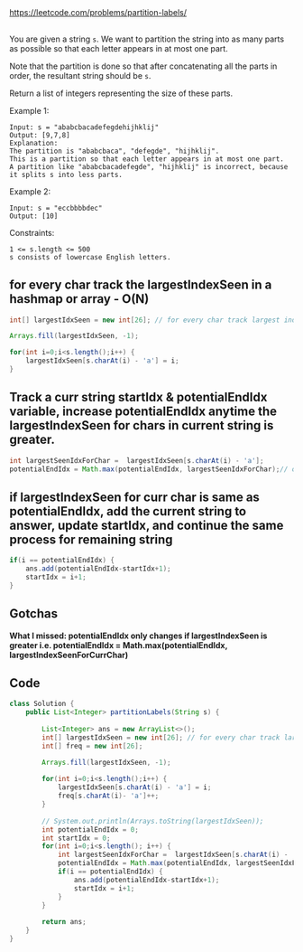

##

https://leetcode.com/problems/partition-labels/

##

You are given a string `s`. We want to partition the string into as many parts as possible so that each letter appears in at most one part.

Note that the partition is done so that after concatenating all the parts in order, the resultant string should be `s`.

Return a list of integers representing the size of these parts.


Example 1:
```
Input: s = "ababcbacadefegdehijhklij"
Output: [9,7,8]
Explanation:
The partition is "ababcbaca", "defegde", "hijhklij".
This is a partition so that each letter appears in at most one part.
A partition like "ababcbacadefegde", "hijhklij" is incorrect, because it splits s into less parts.
```
Example 2:
```
Input: s = "eccbbbbdec"
Output: [10]
```

Constraints:
```
1 <= s.length <= 500
s consists of lowercase English letters.
```

## for every char track the largestIndexSeen in a hashmap or array - O(N)

```java
int[] largestIdxSeen = new int[26]; // for every char track largest index seen

Arrays.fill(largestIdxSeen, -1);

for(int i=0;i<s.length();i++) {
    largestIdxSeen[s.charAt(i) - 'a'] = i;
}
```

## Track a curr string startIdx & potentialEndIdx variable, increase potentialEndIdx anytime the largestIndexSeen for chars in current string is greater. 

```java
int largestSeenIdxForChar =  largestIdxSeen[s.charAt(i) - 'a'];
potentialEndIdx = Math.max(potentialEndIdx, largestSeenIdxForChar);// only increase potential end if greater!
```

## if largestIndexSeen for curr char is same as potentialEndIdx, add the current string to answer, update startIdx, and continue the same process for remaining string

```java
if(i == potentialEndIdx) {
    ans.add(potentialEndIdx-startIdx+1);
    startIdx = i+1;
}
```

## Gotchas

**What I missed: potentialEndIdx only changes if largestIndexSeen is greater i.e. potentialEndIdx = Math.max(potentialEndIdx, largestIndexSeenForCurrChar)**

## Code

```java
class Solution {
    public List<Integer> partitionLabels(String s) {
        
        List<Integer> ans = new ArrayList<>();
        int[] largestIdxSeen = new int[26]; // for every char track largest index seen
        int[] freq = new int[26];

        Arrays.fill(largestIdxSeen, -1);
        
        for(int i=0;i<s.length();i++) {
            largestIdxSeen[s.charAt(i) - 'a'] = i;
            freq[s.charAt(i)- 'a']++;
        }
        
        // System.out.println(Arrays.toString(largestIdxSeen));
        int potentialEndIdx = 0;
        int startIdx = 0;
        for(int i=0;i<s.length(); i++) {
            int largestSeenIdxForChar =  largestIdxSeen[s.charAt(i) - 'a'];
            potentialEndIdx = Math.max(potentialEndIdx, largestSeenIdxForChar);// only increase potential end if greater!
            if(i == potentialEndIdx) {
                ans.add(potentialEndIdx-startIdx+1);
                startIdx = i+1;
            }
        }
        
        return ans;
    }
}
```